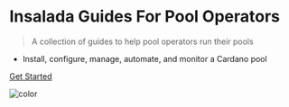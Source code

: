<!-- _coverpage.md -->

# Insalada Guides For Pool Operators

> A collection of guides to help pool operators run their pools

- Install, configure, manage, automate, and monitor a Cardano pool

[Get Started](#guides-for-cardano-pool-operators)

<!-- background color -->

![color](#f0f0f0)
